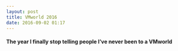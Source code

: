 ```yaml
---
layout: post
title: VMworld 2016
date: 2016-09-02 01:17
---
```



#### The year I finally stop telling people I’ve never been to a VMworld

